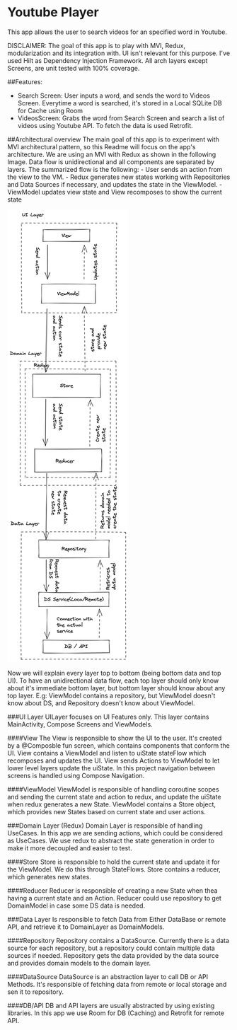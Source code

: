 # Youtube Player
This app allows the user to search videos for an specified word in Youtube.

DISCLAIMER: The goal of this app is to play with MVI, Redux, modularization and its integration with.
UI isn't relevant for this purpose. I've used Hilt as Dependency Injection Framework. All arch 
layers except Screens, are unit tested with 100% coverage.

##Features:
 - Search Screen: User inputs a word, and sends the word to Videos Screen. Everytime a word is 
                  searched, it's stored in a Local SQLite DB for Cache using Room
 - VideosScreen: Grabs the word from Search Screen and search a list of videos using Youtube API.
                 To fetch the data is used Retrofit.

##Architectural overview
The main goal of this app is to experiment with MVI architectural pattern, so this Readme will focus
on the app's architecture. We are using an MVI with Redux as shown in the following Image. Data flow
is unidirectional and all components are separated by layers. The summarized flow is the following:
    - User sends an action from the view to the VM.
    - Redux generates new states working with Repositories and Data Sources if necessary, and updates
      the state in the ViewModel.
    - ViewModel updates view state and View recomposes to show the current state

![Arch Image](youtube_app_arch_overview.png)

Now we will explain every layer top to bottom (being bottom data and top UI). To have an 
unidirectional data flow, each top layer should only know about it's immediate bottom layer, but
bottom layer should know about any top layer. E.g: ViewModel contains a repository, but ViewModel
doesn't know about DS, and Repository doesn't know about ViewModel.

###UI Layer
UILayer focuses on UI Features only. This layer contains MainActivity, Compose Screens and ViewModels.

####View
The View is responsible to show the UI to the user. It's created by a @Composble fun screen,
which contains components that conform the UI. View contains a ViewModel and listen to uiState stateFlow
which recomposes and updates the UI. View sends Actions to ViewModel to let lower level layers update
the uiState. In this project navigation between screens is handled using Compose Navigation.

####ViewModel
ViewModel is responsible of handling coroutine scopes and sending the current state and action to redux, and update the uiState when
redux generates a new State. ViewModel contains a Store object, which provides new States based on 
current state and user actions.

###Domain Layer (Redux)
Domain Layer is responsible of handling UseCases. In this app we are sending actions, which could be
considered as UseCases. We use redux to abstract the state generation in order to make it more
decoupled and easier to test.

####Store
Store is responsible to hold the current state and update it for the ViewModel. We do this through 
StateFlows. Store contains a reducer, which generates new states.

####Reducer
Reducer is responsible of creating a new State when thea having a current state and an Action. 
Reducer could use repository to get DomainModel in case some DS data is needed.

###Data Layer
Is responsible to fetch Data from Either DataBase or remote API, and retrieve it to DomainLayer as 
DomainModels.

####Repository
Repository contains a DataSource. Currently there is a data source for each repository, but a repository
could contain multiple data sources if needed. Repository gets the data provided by the data source and 
provides domain models to the domain layer.

####DataSource
DataSource is an abstraction layer to call DB or API Methods. It's responsible of fetching data from 
remote or local storage and sen it to repository.

####DB/API
DB and API layers are usually abstracted by using existing libraries. In this app we use Room for DB 
(Caching) and Retrofit for remote API.